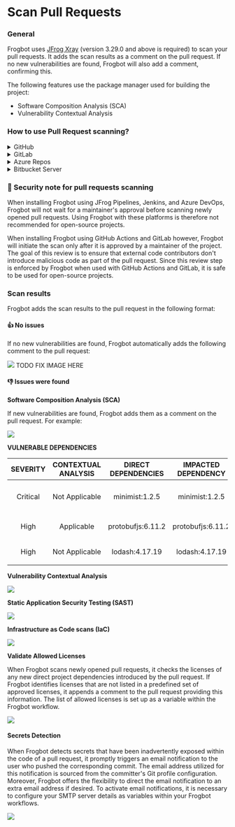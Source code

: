 # Scan Pull Requests

### General

Frogbot uses [JFrog Xray](https://jfrog.com/xray/) (version 3.29.0 and above is required) to scan your pull requests. It adds the scan results as a comment on the pull request. If no new vulnerabilities are found, Frogbot will also add a comment, confirming this.

The following features use the package manager used for building the project:

* Software Composition Analysis (SCA)
* Vulnerability Contextual Analysis

### How to use Pull Request scanning?

<details>

<summary>GitHub</summary>

After you create a new pull request, the maintainer of the Git repository can trigger Frogbot to scan the pull request from the pull request UI.

_**NOTE:**_ The scan output will include only new vulnerabilities added by the pull request. Vulnerabilities that aren't new, and existed in the code before the pull request was created, will not be included in the report. In order to include all of the vulnerabilities in the report, including older ones that weren't added by this PR, use the includeAllVulnerabilities parameter in the frogbot-config.yml file.

The Frogbot GitHub scan workflow is:

1. The developer opens a pull request.
2. The Frogbot workflow automatically gets triggered and a [GitHub environment](https://docs.github.com/en/actions/deployment/targeting-different-environments/using-environments-for-deployment#creating-an-environment) named `frogbot` becomes pending for the maintainer's approval. 

![](https://raw.githubusercontent.com/jfrog/frogbot/master/images/github-pending-deployment.png)

3. The maintainer of the repository reviews the pull request and approves the scan:

![](https://raw.githubusercontent.com/jfrog/frogbot/master/images/github-deployment.gif)

4. Frogbot can be triggered again following new commits, by repeating steps 2 and 3.

</details>

<details>

<summary>GitLab</summary>

After you create a new merge request, the maintainer of the Git repository can trigger Frogbot to scan the merge request from the merge request UI.

_**NOTE:**_ The scan output will include only new vulnerabilities added by the merge request. Vulnerabilities that aren't new, and existed in the code before the merge request was created, will not be included in the report. In order to include all of the vulnerabilities in the report, including older ones that weren't added by this merge request, use the includeAllVulnerabilities parameter in the frogbot-config.yml file.

The Frogbot GitLab flow is as follows:

1. The developer opens a merge request.
2. The maintainer of the repository reviews the merge request and approves the scan by triggering the manual _frogbot-scan_ job.
3. Frogbot is then triggered by the job, it scans the merge request and adds a comment with the scan results.
4. Frogbot can be triggered again following new commits, by triggering the _frogbot-scan_ job again. 

![](https://raw.githubusercontent.com/jfrog/frogbot/master/images/gitlab-run-button.png)

</details>

<details>

<summary>Azure Repos</summary>

After you create a new pull request, Frogbot will automatically scan it.

_**NOTE:**_ The scan output will include only new vulnerabilities added by the pull request. Vulnerabilities that aren't new, and existed in the code before the pull request was created, will not be included in the report. In order to include all the vulnerabilities in the report, including older ones that weren't added by this PR, use the includeAllVulnerabilities parameter in the frogbot-config.yml file.

The Frogbot Azure Repos scan workflow is:

1. The developer opens a pull request.
2. Frogbot scans the pull request and adds a comment with the scan results.
3. Frogbot can be triggered again following new commits, by adding a comment with the `rescan` text.

</details>

<details>

<summary>Bitbucket Server</summary>

After you create a new pull request, Frogbot will automatically scan it.

_**NOTE:**_ The scan output will include only new vulnerabilities added by the pull request. Vulnerabilities that aren't new, and existed in the code before the pull request was created, will not be included in the report. In order to include all of the vulnerabilities in the report, including older ones that weren't added by this PR, use the includeAllVulnerabilities parameter in the frogbot-config.yml file.

The Frogbot scan on Bitbucket Server workflow:

1. The developer opens a pull request.
2. Frogbot scans the pull request and adds a comment with the scan results.
3. Frogbot can be triggered again following new commits, by adding a comment with the `rescan` text.

</details>

### 👮 Security note for pull requests scanning

When installing Frogbot using JFrog Pipelines, Jenkins, and Azure DevOps, Frogbot will not wait for a maintainer's approval before scanning newly opened pull requests. Using Frogbot with these platforms is therefore not recommended for open-source projects.

When installing Frogbot using GitHub Actions and GitLab however, Frogbot will initiate the scan only after it is approved by a maintainer of the project. The goal of this review is to ensure that external code contributors don't introduce malicious code as part of the pull request. Since this review step is enforced by Frogbot when used with GitHub Actions and GitLab, it is safe to be used for open-source projects.

### Scan results

Frogbot adds the scan results to the pull request in the following format:

#### 👍 No issues

If no new vulnerabilities are found, Frogbot automatically adds the following comment to the pull request:

[![](https://raw.githubusercontent.com/jfrog/frogbot/master/resources/v2/noVulnerabilityBannerPR.png)](scan-pull-requests.md#-no-issues)
TODO FIX IMAGE HERE

#### 👎 Issues were found

**Software Composition Analysis (SCA)**

If new vulnerabilities are found, Frogbot adds them as a comment on the pull request. For example:

[![](https://raw.githubusercontent.com/jfrog/frogbot/master/resources/v2/vulnerabilitiesBannerPR.png)](scan-pull-requests.md#-issues)

**VULNERABLE DEPENDENCIES**

|                                                               SEVERITY                                                              | CONTEXTUAL ANALYSIS | DIRECT DEPENDENCIES | IMPACTED DEPENDENCY |       FIXED VERSIONS      |
| :---------------------------------------------------------------------------------------------------------------------------------: |:-------------------:| :-----------------: | :-----------------: | :-----------------------: |
| <p><img src="https://raw.githubusercontent.com/jfrog/frogbot/master/resources/v2/notApplicableCritical.png" alt=""><br>Critical</p> |  Not Applicable     |    minimist:1.2.5   |    minimist:1.2.5   | <p>[0.2.4]<br>[1.2.6]</p> |
|   <p><img src="https://raw.githubusercontent.com/jfrog/frogbot/master/resources/v2/applicableHighSeverity.png" alt=""><br>High</p>  |     Applicable      |  protobufjs:6.11.2  |  protobufjs:6.11.2  |         \[6.11.3]         |
|     <p><img src="https://raw.githubusercontent.com/jfrog/frogbot/master/resources/v2/notApplicableHigh.png" alt=""><br>High</p>     |   Not Applicable    |    lodash:4.17.19   |    lodash:4.17.19   |         \[4.17.21]        |

**Vulnerability Contextual Analysis**

![](https://raw.githubusercontent.com/jfrog/frogbot/master/images/pr-vuln-contextual-analysis.png)

**Static Application Security Testing (SAST)**

![](https://raw.githubusercontent.com/jfrog/frogbot/master/images/pr-sast.png)

**Infrastructure as Code scans (IaC)**

![](https://raw.githubusercontent.com/jfrog/frogbot/master/images/pr-iac.png)

**Validate Allowed Licenses**

When Frogbot scans newly opened pull requests, it checks the licenses of any new direct project dependencies introduced by the pull request. If Frogbot identifies licenses that are not listed in a predefined set of approved licenses, it appends a comment to the pull request providing this information. The list of allowed licenses is set up as a variable within the Frogbot workflow.

![](https://raw.githubusercontent.com/jfrog/frogbot/master/images/violated-licenses.png)

#### Secrets Detection

When Frogbot detects secrets that have been inadvertently exposed within the code of a pull request, it promptly triggers an email notification to the user who pushed the corresponding commit. The email address utilized for this notification is sourced from the committer's Git profile configuration. Moreover, Frogbot offers the flexibility to direct the email notification to an extra email address if desired. To activate email notifications, it is necessary to configure your SMTP server details as variables within your Frogbot workflows.

![](https://raw.githubusercontent.com/jfrog/frogbot/master/images/secrets-email.png)
